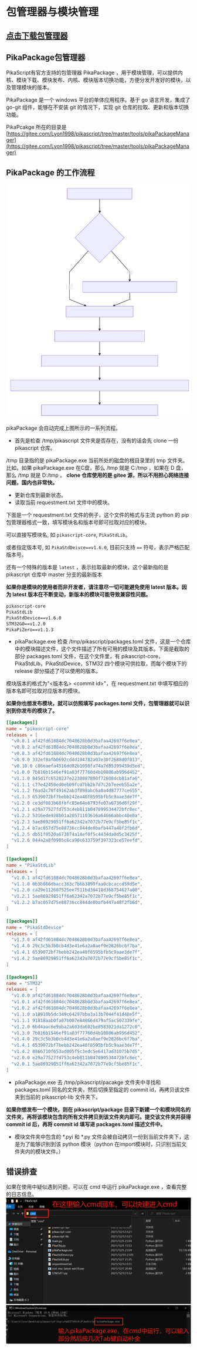 # 包管理器与模块管理

## [**点击下载**包管理器](https://gitee.com/Lyon1998/pikascript/attach_files/1103937/download)
## PikaPackage包管理器


PikaScript有官方支持的包管理器 PikaPackage ，用于模块管理，可以提供内核、模块下载、模块发布、内核、模块版本切换功能，方便分发开发好的模块，以及管理模块的版本。


PikaPackage 是一个 windows 平台的单体应用程序。基于 go 语言开发，集成了 go-git 组件，能够在不安装 git 的情况下，实现 git 仓库的拉取、更新和版本切换功能。


PikaPcakge 所在的目录是
[https://gitee.com/Lyon1998/pikascript/tree/master/tools/pikaPackageManager](https://gitee.com/Lyon1998/pikascript/tree/master/tools/pikaPackageManager)

## PikaPackage 的工作流程
![](assets/59aa08a00bc1ea6d0fede3e80091f0bd.svg)

pikaPackage 会自动完成上图所示的一系列流程。

- 首先是检查 /tmp/pikascript 文件夹是否存在，没有的话会先 clone 一份 pikascript 仓库。

/tmp 目录指的是 pikaPackage.exe 当前所处的磁盘的根目录里的 tmp 文件夹。
比如，如果 pikaPackage.exe 在C盘，那么 /tmp 就是 C:/tmp ，如果在 D 盘，那么 /tmp 就是 D:/tmp 。
**clone 仓库使用的是 gitee 源，所以不用担心网络连接问题，国内也非常快。**

- 更新仓库到最新状态。
- 读取当前 requestment.txt 文件中的模块。

下面是一个 requestment.txt 文件的例子，这个文件的格式与主流 python 的 pip 包管理器格式一致，填写模块名和版本号即可拉取对应的模块。

可以直接写模块名, 如 `pikascript-core`, `PikaStdLib`。

或者指定版本号, 如 `PikaStdDeivce==v1.6.0`, 目前只支持 `==` 符号，表示严格匹配版本号。

还有一个特殊的版本是 `latest` ，表示拉取最新的模块，这个最新指的是 pikascript 仓库中 master 分支的最新版本

**如果你是模块的使用者而非开发者，请注意尽一切可能避免使用 latest 版本。因为 latest 版本在不断变动，新版本的模块可能导致兼容性问题。**

```
pikascript-core
PikaStdLib
PikaStdDevice==v1.6.0
STM32G0==v1.2.0
PikaPiZero==v1.1.3
```

- pikaPackage.exe 检查 /tmp/pikascript/packages.toml 文件，这是一个仓库中的模块描述文件，这个文件描述了所有可用的模块及其版本。下面是截取的部分 packages.toml 文件，在这个文件里，有 pikascript-core，PikaStdLib，PikaStdDevice，STM32 四个模块可供拉取，而每个模块下的 release 部分描述了可以使用的版本。

模块版本的格式为"\<版本名\> \<commit id\>"，在 requestment.txt 中填写相应的版本名即可拉取对应版本的模块。

**如果你也想发布模块，就可以仿照填写 packages.toml 文件，包管理器就可以识别到你发布的模块了。**

```toml
[[packages]]
name = "pikascript-core"
releases = [
  "v0.8.1 af42fd61884dc7048628b0d3bafaa42697f6e8ea",
  "v0.8.2 af42fd61884dc7048628b0d3bafaa42697f6e8ea",
  "v0.8.3 af42fd61884dc7048628b0d3bafaa42697f6e8ea",
  "v0.9.0 332ef8afb0692cddd194782a07e30f2688d0f813",
  "v0.10.0 c86eaefa4516dd82b1050fa74a7d85399459d5ed",
  "v1.0.0 7b816b1546ef91a03f77760d4b10806ab956d452",
  "v1.1.0 845d1fc6520237e2238087800f72608dcb81afa6",
  "v1.1.1 c77e42450ed0eb09fcd7bb2b7d7c2b7eeeb55a2e",
  "v1.1.2 f6ad2c78f49162ab3f898abc6a0a4d87777ce655",
  "v1.1.3 6539072bf7bebb242ea40f8595bfb5c9aae3de7f",
  "v1.2.0 ce3df083b68fbfc85e64e6793fe07a6736d6f29f",
  "v1.2.1 e29a77527fd753c4eb811b047899534472bfc8ec",
  "v1.2.2 5316ede928b01a20571103616a64666abbc40e0a",
  "v1.2.3 5ae86929851ff6a62342a7072b77e9cf5be85f1c",
  "v1.2.4 b7ac057d75e88736cc844de0bafb447a48f2fb6d",
  "v1.2.5 db51f0520a673074a14ef0f5c4434da0d5c3425f",
  "v1.2.6 044a2a8f0905c6ca90c633759f397323ce57eefd",
]

[[packages]]
name = "PikaStdLib"
releases = [
  "v1.0.1 af42fd61884dc7048628b0d3bafaa42697f6e8ea",
  "v1.1.0 0b3b866dbacc363c7b6b3899faa0cbcaccd59d5e",
  "v1.2.0 ca29e112687525ee7511bd30418d368754627a00",
  "v1.2.1 5ae86929851ff6a62342a7072b77e9cf5be85f1c",
  "v1.2.2 b7ac057d75e88736cc844de0bafb447a48f2fb6d",
]

[[packages]]
name = "PikaStdDevice"
releases = [
  "v1.3.0 af42fd61884dc7048628b0d3bafaa42697f6e8ea",
  "v1.4.0 29c3c5b3b0cb4d3e41e6a2a0aef9e2826bc6f7ba",
  "v1.4.1 6539072bf7bebb242ea40f8595bfb5c9aae3de7f",
  "v1.4.2 5ae86929851ff6a62342a7072b77e9cf5be85f1c",
]

[[packages]]
name = "STM32"
releases = [
  "v1.0.0 af42fd61884dc7048628b0d3bafaa42697f6e8ea",
  "v1.0.1 af42fd61884dc7048628b0d3bafaa42697f6e8ea",
  "v1.0.2 af42fd61884dc7048628b0d3bafaa42697f6e8ea",
  "v1.1.0 a18910b5dc349c64297bba3a13b7044f41d48e5f",
  "v1.1.1 91818aab0fa87b007e84866d479af5ac507339fe",
  "v1.2.0 6bd4aac6e9aba2a603da602be8583021da1272c0",
  "v1.3.0 7b816b1546ef91a03f77760d4b10806ab956d452",
  "v1.4.0 29c3c5b3b0cb4d3e41e6a2a0aef9e2826bc6f7ba",
  "v1.4.1 6539072bf7bebb242ea40f8595bfb5c9aae3de7f",
  "v1.4.2 8866710f653ad005f5c3edc5e6417ad31075b7d5",
  "v2.0.0 e29a77527fd753c4eb811b047899534472bfc8ec",
  "v2.0.1 5ae86929851ff6a62342a7072b77e9cf5be85f1c",
]
```

- pikaPackage.exe 去 /tmp/pikascript/pacakge 文件夹中寻找和 packages.toml 同名的文件夹，然后切换至指定的 commit id，再拷贝该文件夹到当前的 pikascript-lib 文件夹下。

**如果你想发布一个模块，则在 pikascript/package 目录下新建一个和模块同名的文件夹，再将该模块包含的所有文件拷贝到该文件夹内即可。提交该文件夹并获得 commit id 后，再将 commit id 填写进 packages.toml 描述文件中。**

- 模块文件夹中包含的 *.pyi 和 *.py 文件会被自动拷贝一份到当前文件夹下，这是为了能够识别到该 python 模块（python 在import模块时，只识别当前文件夹内的模块文件。）
  
## 错误排查


如果在使用中疑似遇到问题，可以在 cmd 中运行 pikaPackage.exe ，查看完整的日志信息。
![](assets/1639382545595-8a1bdb35-f995-4fc2-a23d-f60b0d3cc9aa.png)
![](assets/1639382594452-b9ab5fa4-3712-4852-8ce0-42cee9345ac9.png)
